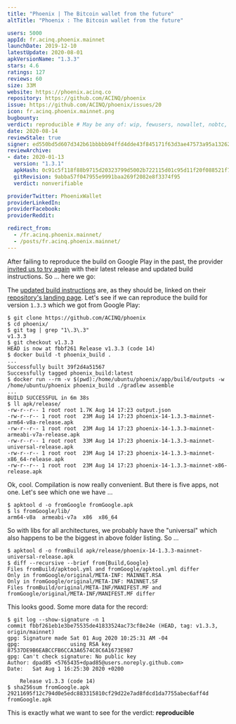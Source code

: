 ```yaml
---
title: "Phoenix | The Bitcoin wallet from the future"
altTitle: "Phoenix : The Bitcoin wallet from the future"

users: 5000
appId: fr.acinq.phoenix.mainnet
launchDate: 2019-12-10
latestUpdate: 2020-08-01
apkVersionName: "1.3.3"
stars: 4.6
ratings: 127
reviews: 60
size: 33M
website: https://phoenix.acinq.co
repository: https://github.com/ACINQ/phoenix
issue: https://github.com/ACINQ/phoenix/issues/20
icon: fr.acinq.phoenix.mainnet.png
bugbounty: 
verdict: reproducible # May be any of: wip, fewusers, nowallet, nobtc, custodial, nosource, nonverifiable, reproducible, bounty, defunct
date: 2020-08-14
reviewStale: true
signer: ed550bd5d607d342b61bbbbb94ffd4dde43f845171f63d3ae47573a95a132629
reviewArchive:
- date: 2020-01-13
  version: "1.3.1"
  apkHash: 0c91c5f118f88b9715d20323799d5002b722115d01c95d11f20f088521f76ada
  gitRevision: 9abba57f047955e9991baa269f2082e8f3374f95
  verdict: nonverifiable

providerTwitter: PhoenixWallet
providerLinkedIn: 
providerFacebook: 
providerReddit: 

redirect_from:
  - /fr.acinq.phoenix.mainnet/
  - /posts/fr.acinq.phoenix.mainnet/
---
```



After failing to reproduce the build on Google Play in the past, the provider
[invited us to try again](https://twitter.com/PhoenixWallet/status/1294324386418262016)
with their latest release and updated build instructions. So ... here we go:

The [updated build instructions](https://github.com/ACINQ/phoenix/blob/master/BUILD.md#build-the-apk)
are, as they should be, linked on their
[repository's landing page](https://github.com/ACINQ/phoenix). Let's see if we
can reproduce the build for version `1.3.3` which we got from Google Play:

```
$ git clone https://github.com/ACINQ/phoenix
$ cd phoenix/
$ git tag | grep "1\.3\.3"
v1.3.3
$ git checkout v1.3.3 
HEAD is now at fbbf261 Release v1.3.3 (code 14)
$ docker build -t phoenix_build .
...
Successfully built 39f2d4a51567
Successfully tagged phoenix_build:latest
$ docker run --rm -v $(pwd):/home/ubuntu/phoenix/app/build/outputs -w /home/ubuntu/phoenix phoenix_build ./gradlew assemble
...
BUILD SUCCESSFUL in 6m 38s
$ ll apk/release/
-rw-r--r-- 1 root root 1.7K Aug 14 17:23 output.json
-rw-r--r-- 1 root root  23M Aug 14 17:23 phoenix-14-1.3.3-mainnet-arm64-v8a-release.apk
-rw-r--r-- 1 root root  23M Aug 14 17:23 phoenix-14-1.3.3-mainnet-armeabi-v7a-release.apk
-rw-r--r-- 1 root root  33M Aug 14 17:23 phoenix-14-1.3.3-mainnet-universal-release.apk
-rw-r--r-- 1 root root  23M Aug 14 17:23 phoenix-14-1.3.3-mainnet-x86_64-release.apk
-rw-r--r-- 1 root root  23M Aug 14 17:23 phoenix-14-1.3.3-mainnet-x86-release.apk
```

Ok, cool. Compilation is now really convenient. But there is five apps, not one.
Let's see which one we have ...

```
$ apktool d -o fromGoogle fromGoogle.apk 
$ ls fromGoogle/lib/
arm64-v8a  armeabi-v7a  x86  x86_64
```

So with libs for all architectures, we probably have the "universal" which also
happens to be the biggest in above folder listing. So ...

```
$ apktool d -o fromBuild apk/release/phoenix-14-1.3.3-mainnet-universal-release.apk
$ diff --recursive --brief from{Build,Google}
Files fromBuild/apktool.yml and fromGoogle/apktool.yml differ
Only in fromGoogle/original/META-INF: MAINNET.RSA
Only in fromGoogle/original/META-INF: MAINNET.SF
Files fromBuild/original/META-INF/MANIFEST.MF and fromGoogle/original/META-INF/MANIFEST.MF differ
```

This looks good. Some more data for the record:

```
$ git log --show-signature -n 1
commit fbbf261eb1e3be75535de41833524ac73cf8e24e (HEAD, tag: v1.3.3, origin/mainnet)
gpg: Signature made Sat 01 Aug 2020 10:25:31 AM -04
gpg:                using RSA key 87537DE9B6EABCCFB6CCA3A6574C8C6A1673E987
gpg: Can't check signature: No public key
Author: dpad85 <5765435+dpad85@users.noreply.github.com>
Date:   Sat Aug 1 16:25:30 2020 +0200

    Release v1.3.3 (code 14)
$ sha256sum fromGoogle.apk 
29211695f12c794d0e5edc883315810cf29d22e7ad8fdcd1da7755abec6aff4d  fromGoogle.apk
```

This is exactly what we want to see for the verdict: **reproducible**
